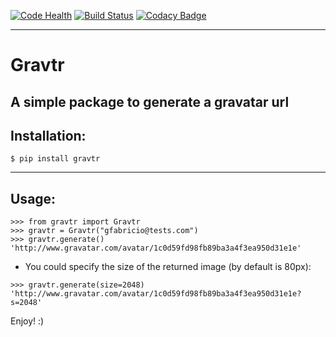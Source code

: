 [![Code Health](https://landscape.io/github/gfabricio/gravtr/master/landscape.svg?style=flat)](https://landscape.io/github/gfabricio/gravtr/master)  [![Build Status](https://travis-ci.org/gfabricio/gravtr.svg)](https://travis-ci.org/gfabricio/gravtr)  [![Codacy Badge](https://api.codacy.com/project/badge/grade/a45c40b0e1a945319012ef3382f63eae)](https://www.codacy.com/app/gfabricio/gravtr)

----
# Gravtr
A simple package to generate a gravatar url
---
## Installation:
```
$ pip install gravtr
```
---
## Usage:
```
>>> from gravtr import Gravtr
>>> gravtr = Gravtr("gfabricio@tests.com")
>>> gravtr.generate()
'http://www.gravatar.com/avatar/1c0d59fd98fb89ba3a4f3ea950d31e1e'
```
- You could specify the size of the returned image (by default is 80px):
```
>>> gravtr.generate(size=2048)
'http://www.gravatar.com/avatar/1c0d59fd98fb89ba3a4f3ea950d31e1e?s=2048'
```

Enjoy! :)
